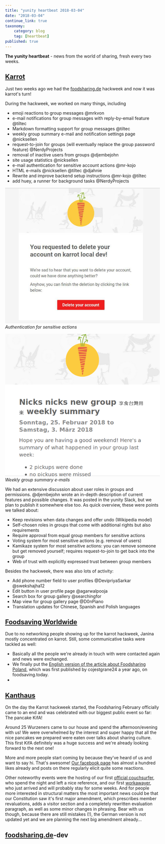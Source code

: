 ```yaml
---
title: "yunity heartbeat 2018-03-04"
date: "2018-03-04"
continue_link: true
taxonomy:
    category: blog
    tag: [heartbeat]
published: true
---
```


**The yunity heartbeat** - news from the world of sharing, fresh every two weeks.

## [Karrot](https://karrot.world)

Just two weeks ago we had the [foodsharing.de](https://foodsharing.de) hackweek and now it was karrot's turn!

During the hackweek, we worked on many things, including

- emoji reactions to group messages @mrkvon
- e-mail notifications for group messages with reply-by-email feature @tiltec
- Markdown formatting support for group messages @tiltec
- weekly group summary e-mail and notification settings page @nicksellen
- request-to-join for groups (will eventually replace the group password feature) @NerdyProjects
- removal of inactive users from groups @djembejohn
- site usage statistics @nicksellen
- e-mail authentication for sensitive account actions @mr-kojo
- HTML e-mails @nicksellen @tiltec @djahnie
- Rewrite and improve backend setup instructions @mr-kojo @tiltec
- add huey, a runner for background tasks @NerdyProjects

![](karrot-sensitive-action.jpg)
_Authentication for sensitive actions_

![](karrot-weekly-summary.png)
_Weekly group summary e-mails_

We had an extensive discussion about user roles in groups and permissions. @djembejohn wrote an in-depth description of current features and possible changes. It was posted in the yunity Slack, but we plan to publish it somewhere else too. As quick overview, these were points we talked about:

- Keep revisions when data changes and offer undo (Wikipedia model)
- Self-chosen roles in groups that come with additional rights but also requirements
- Require approval from equal group members for sensitive actions
- Voting system for most sensitive actions (e.g. removal of users)
- Kamikaze system for most sensitive actions: you can remove someone but get removed yourself; requires request-to-join to get back into the group
- Web of trust with explicitly expressed trust between group members

Besides the hackweek, there was also lots of activity:

- Add phone number field to user profiles @DevipriyaSarkar @swekshajha12
- Edit button in user profile page @agarwalpooja
- Search box for group gallery @searchingfor
- Map view for group gallery page @D0nPiano
- Translation updates for Chinese, Spanish and Polish languages

## [Foodsaving Worldwide](https://foodsaving.world)

Due to no networking people showing up for the karrot hackweek, Janina mostly concentrated on karrot. Still, some communicative tasks were tackled as well:

- Basically all the people we're already in touch with were contacted again and news were exchanged.
- We finally put the [English version of the article about Foodsharing Poland](https://foodsaving.today/en/blog/2018/02/27/fsps-in-poland), which was first published by cojestgrane24 a year ago, on foodsaving.today.
-

## [Kanthaus](https://kanthaus.online)

On the day the Karrot hackweek started, the Foodsharing February officially came to an end and was celebrated with our biggest public event so far: The pancake KifA!

Around 25 Wurzeners came to our house and spend the afternoon/evening with us! We were overwhelmed by the interest and super happy that all the nice pancakes we prepared were eaten over talks about sharing culture. This first KifA definitely was a huge success and we're already looking forward to the next one!

More and more people start coming by because they've heard of us and want to say hi. That's awesome! [Our facebook page](https://www.facebook.com/kanthaus.online/) has almost a hundred likes already and posts on there regularly elicit quite some reactions.

Other noteworthy events were the hosting of our first [official couchsurfer](https://www.couchsurfing.com/people/hopefullyunique), who spend the night and left a nice reference, and our first [workawayer](https://www.workaway.info/367874778735-en.html), who just arrived and will probably stay for some weeks. And for people more interested in structural matters the most important news could be that our Constitution saw it's first major amendment, which prescribes member revaluations, adds a visitor section and a completely rewritten evaluation paragraph, as well as some minor changes in phrasing. Bear with us though, because there are still mistakes (!), the German version is not updated yet and we are planning the next big amendment already...

## [foodsharing.de](https://foodsharing.de)-dev
